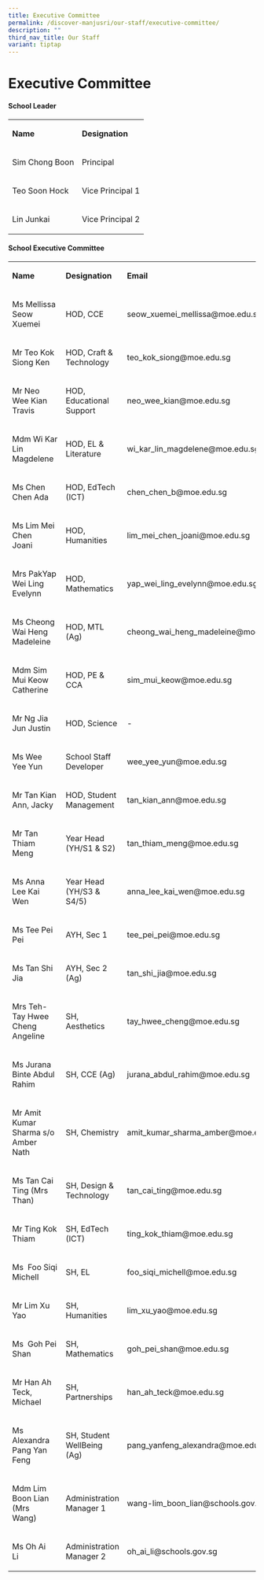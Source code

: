 ```yaml
---
title: Executive Committee
permalink: /discover-manjusri/our-staff/executive-committee/
description: ""
third_nav_title: Our Staff
variant: tiptap
---
```

<h1>Executive Committee</h1><h4><strong>School Leader</strong></h4><table><tbody><tr><td rowspan="1" colspan="1"><p><strong>Name</strong></p></td><td rowspan="1" colspan="1"><p><strong>Designation</strong></p></td></tr><tr><td rowspan="1" colspan="1"><p>Sim Chong Boon</p></td><td rowspan="1" colspan="1"><p>Principal</p></td></tr><tr><td rowspan="1" colspan="1"><p>Teo Soon Hock</p></td><td rowspan="1" colspan="1"><p>Vice Principal 1</p></td></tr><tr><td rowspan="1" colspan="1"><p>Lin Junkai</p></td><td rowspan="1" colspan="1"><p>Vice Principal 2</p></td></tr></tbody></table><p></p><h4><strong>School Executive Committee</strong></h4><table><tbody><tr><td rowspan="1" colspan="1"><p><strong>Name</strong></p></td><td rowspan="1" colspan="1"><p><strong>Designation</strong></p></td><td rowspan="1" colspan="1"><p><strong>Email</strong></p></td></tr><tr><td rowspan="1" colspan="1"><p>Ms Mellissa Seow Xuemei</p></td><td rowspan="1" colspan="1"><p>HOD, CCE</p></td><td rowspan="1" colspan="1"><p>seow_xuemei_mellissa@moe.edu.sg</p></td></tr><tr><td rowspan="1" colspan="1"><p>Mr Teo Kok Siong Ken</p></td><td rowspan="1" colspan="1"><p>HOD, Craft &amp; Technology</p></td><td rowspan="1" colspan="1"><p>teo_kok_siong@moe.edu.sg</p></td></tr><tr><td rowspan="1" colspan="1"><p>Mr Neo Wee Kian Travis&nbsp;&nbsp;</p></td><td rowspan="1" colspan="1"><p>HOD, Educational Support</p></td><td rowspan="1" colspan="1"><p>neo_wee_kian@moe.edu.sg</p></td></tr><tr><td rowspan="1" colspan="1"><p>Mdm Wi Kar Lin Magdelene&nbsp;&nbsp;</p></td><td rowspan="1" colspan="1"><p>HOD, EL &amp; Literature</p></td><td rowspan="1" colspan="1"><p>wi_kar_lin_magdelene@moe.edu.sg</p></td></tr><tr><td rowspan="1" colspan="1"><p>Ms Chen Chen Ada&nbsp;</p></td><td rowspan="1" colspan="1"><p>HOD, EdTech (ICT)</p></td><td rowspan="1" colspan="1"><p>chen_chen_b@moe.edu.sg</p></td></tr><tr><td rowspan="1" colspan="1"><p>Ms Lim Mei Chen Joani&nbsp;&nbsp;</p></td><td rowspan="1" colspan="1"><p>HOD, Humanities</p></td><td rowspan="1" colspan="1"><p>lim_mei_chen_joani@moe.edu.sg</p></td></tr><tr><td rowspan="1" colspan="1"><p>Mrs PakYap Wei Ling Evelynn&nbsp;&nbsp;</p></td><td rowspan="1" colspan="1"><p>HOD, Mathematics</p></td><td rowspan="1" colspan="1"><p>yap_wei_ling_evelynn@moe.edu.sg</p></td></tr><tr><td rowspan="1" colspan="1"><p>Ms Cheong Wai Heng Madeleine&nbsp;&nbsp;</p></td><td rowspan="1" colspan="1"><p>HOD, MTL (Ag)</p></td><td rowspan="1" colspan="1"><p>cheong_wai_heng_madeleine@moe.edu.sg</p></td></tr><tr><td rowspan="1" colspan="1"><p>Mdm Sim Mui Keow Catherine&nbsp;&nbsp;</p></td><td rowspan="1" colspan="1"><p>HOD, PE &amp; CCA</p></td><td rowspan="1" colspan="1"><p>sim_mui_keow@moe.edu.sg</p></td></tr><tr><td rowspan="1" colspan="1"><p>Mr Ng Jia Jun Justin&nbsp;&nbsp;</p></td><td rowspan="1" colspan="1"><p>HOD, Science</p></td><td rowspan="1" colspan="1"><p>-</p></td></tr><tr><td rowspan="1" colspan="1"><p>Ms Wee Yee Yun&nbsp;&nbsp;&nbsp;</p></td><td rowspan="1" colspan="1"><p>School Staff Developer</p></td><td rowspan="1" colspan="1"><p>wee_yee_yun@moe.edu.sg</p></td></tr><tr><td rowspan="1" colspan="1"><p>Mr Tan Kian Ann, Jacky&nbsp;&nbsp;</p></td><td rowspan="1" colspan="1"><p>HOD, Student Management</p></td><td rowspan="1" colspan="1"><p>tan_kian_ann@moe.edu.sg</p></td></tr><tr><td rowspan="1" colspan="1"><p>Mr Tan Thiam Meng&nbsp;&nbsp;</p></td><td rowspan="1" colspan="1"><p>Year Head (YH/S1 &amp; S2)</p></td><td rowspan="1" colspan="1"><p>tan_thiam_meng@moe.edu.sg</p></td></tr><tr><td rowspan="1" colspan="1"><p>Ms Anna Lee Kai Wen&nbsp;&nbsp;</p></td><td rowspan="1" colspan="1"><p>Year Head (YH/S3 &amp; S4/5)</p></td><td rowspan="1" colspan="1"><p>anna_lee_kai_wen@moe.edu.sg</p></td></tr><tr><td rowspan="1" colspan="1"><p>Ms Tee Pei Pei&nbsp;&nbsp;</p></td><td rowspan="1" colspan="1"><p>AYH, Sec 1</p></td><td rowspan="1" colspan="1"><p>tee_pei_pei@moe.edu.sg</p></td></tr><tr><td rowspan="1" colspan="1"><p>Ms Tan Shi Jia&nbsp;&nbsp;</p></td><td rowspan="1" colspan="1"><p>AYH, Sec 2 (Ag)</p></td><td rowspan="1" colspan="1"><p>tan_shi_jia@moe.edu.sg</p></td></tr><tr><td rowspan="1" colspan="1"><p>Mrs Teh-Tay Hwee Cheng Angeline&nbsp;&nbsp;</p></td><td rowspan="1" colspan="1"><p>SH, Aesthetics</p></td><td rowspan="1" colspan="1"><p>tay_hwee_cheng@moe.edu.sg</p></td></tr><tr><td rowspan="1" colspan="1"><p>Ms Jurana Binte Abdul Rahim&nbsp;&nbsp;</p></td><td rowspan="1" colspan="1"><p>SH, CCE (Ag)</p></td><td rowspan="1" colspan="1"><p>jurana_abdul_rahim@moe.edu.sg</p></td></tr><tr><td rowspan="1" colspan="1"><p>Mr Amit Kumar Sharma s/o Amber Nath&nbsp;&nbsp;</p></td><td rowspan="1" colspan="1"><p>SH, Chemistry</p></td><td rowspan="1" colspan="1"><p>amit_kumar_sharma_amber@moe.edu.sg</p></td></tr><tr><td rowspan="1" colspan="1"><p>Ms Tan Cai Ting (Mrs Than)&nbsp;&nbsp;</p></td><td rowspan="1" colspan="1"><p>SH, Design &amp; Technology</p></td><td rowspan="1" colspan="1"><p>tan_cai_ting@moe.edu.sg</p></td></tr><tr><td rowspan="1" colspan="1"><p>Mr Ting Kok Thiam&nbsp;&nbsp;</p></td><td rowspan="1" colspan="1"><p>SH, EdTech (ICT)</p></td><td rowspan="1" colspan="1"><p>ting_kok_thiam@moe.edu.sg</p></td></tr><tr><td rowspan="1" colspan="1"><p>Ms&nbsp; Foo Siqi Michell&nbsp;&nbsp;</p></td><td rowspan="1" colspan="1"><p>SH, EL</p></td><td rowspan="1" colspan="1"><p>foo_siqi_michell@moe.edu.sg</p></td></tr><tr><td rowspan="1" colspan="1"><p>Mr Lim Xu Yao&nbsp;&nbsp;</p></td><td rowspan="1" colspan="1"><p>SH, Humanities</p></td><td rowspan="1" colspan="1"><p>lim_xu_yao@moe.edu.sg</p></td></tr><tr><td rowspan="1" colspan="1"><p>Ms&nbsp; Goh Pei Shan&nbsp;&nbsp;</p></td><td rowspan="1" colspan="1"><p>SH, Mathematics</p></td><td rowspan="1" colspan="1"><p>goh_pei_shan@moe.edu.sg</p></td></tr><tr><td rowspan="1" colspan="1"><p>Mr Han Ah Teck, Michael&nbsp;&nbsp;</p></td><td rowspan="1" colspan="1"><p>SH, Partnerships</p></td><td rowspan="1" colspan="1"><p>han_ah_teck@moe.edu.sg</p></td></tr><tr><td rowspan="1" colspan="1"><p>Ms Alexandra Pang Yan Feng&nbsp;&nbsp;</p></td><td rowspan="1" colspan="1"><p>SH, Student WellBeing (Ag)</p></td><td rowspan="1" colspan="1"><p>pang_yanfeng_alexandra@moe.edu.sg</p></td></tr><tr><td rowspan="1" colspan="1"><p>Mdm Lim Boon Lian (Mrs Wang)&nbsp;&nbsp;</p></td><td rowspan="1" colspan="1"><p>Administration Manager 1</p></td><td rowspan="1" colspan="1"><p>wang-lim_boon_lian@schools.gov.sg</p></td></tr><tr><td rowspan="1" colspan="1"><p>Ms Oh Ai Li&nbsp;&nbsp;</p></td><td rowspan="1" colspan="1"><p>Administration Manager 2</p></td><td rowspan="1" colspan="1"><p>oh_ai_li@schools.gov.sg</p></td></tr></tbody></table><p></p>